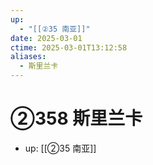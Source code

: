 ```yaml
---
up:
  - "[[②35 南亚]]"
date: 2025-03-01
ctime: 2025-03-01T13:12:58
aliases:
  - 斯里兰卡
---
```


# ②358 斯里兰卡

- up: [[②35 南亚]]
